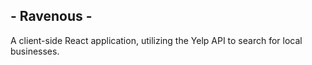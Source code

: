 ## - Ravenous -

A client-side React application, utilizing the Yelp API to search for local businesses.
